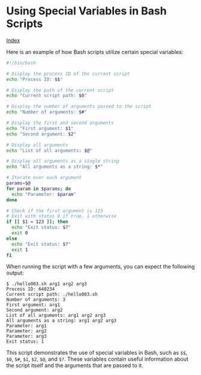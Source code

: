 # Using Special Variables in Bash Scripts

[Index](index.md)

Here is an example of how Bash scripts utilize certain special variables:

```bash
#!/bin/bash

# Display the process ID of the current script
echo "Process ID: $$"

# Display the path of the current script
echo "Current script path: $0"

# Display the number of arguments passed to the script
echo "Number of arguments: $#"

# Display the first and second arguments
echo "First argument: $1"
echo "Second argument: $2"

# Display all arguments
echo "List of all arguments: $@"

# Display all arguments as a single string
echo "All arguments as a string: $*"

# Iterate over each argument
params=$@
for param in $params; do
  echo "Parameter: $param"
done

# Check if the first argument is 123
# Exit with status 0 if true, 1 otherwise
if [[ $1 = 123 ]]; then
  echo "Exit status: $?"
  exit 0
else
  echo "Exit status: $?"
  exit 1
fi
```

When running the script with a few arguments, you can expect the following output:

```plaintext
$ ./hello003.sh arg1 arg2 arg3
Process ID: 640234
Current script path: ./hello003.sh
Number of arguments: 3
First argument: arg1
Second argument: arg2
List of all arguments: arg1 arg2 arg3
All arguments as a string: arg1 arg2 arg3
Parameter: arg1
Parameter: arg2
Parameter: arg3
Exit status: 1
```

This script demonstrates the use of special variables in Bash, such as `$$`, `$0`, `$#`, `$1`, `$2`, `$@`, and `$?`. These variables contain useful information about the script itself and the arguments that are passed to it.
